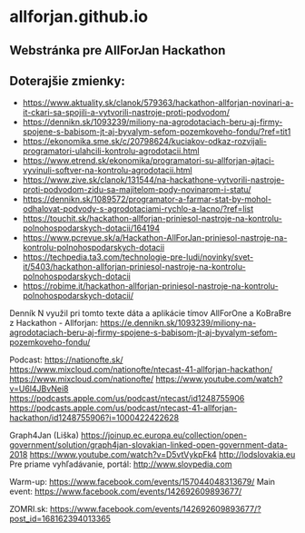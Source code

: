 # allforjan.github.io

## Webstránka pre AllForJan Hackathon

## Doterajšie zmienky:
- https://www.aktuality.sk/clanok/579363/hackathon-allforjan-novinari-a-it-ckari-sa-spojili-a-vytvorili-nastroje-proti-podvodom/
- https://dennikn.sk/1093239/miliony-na-agrodotaciach-beru-aj-firmy-spojene-s-babisom-jt-aj-byvalym-sefom-pozemkoveho-fondu/?ref=tit1
- https://ekonomika.sme.sk/c/20798624/kuciakov-odkaz-rozvijali-programatori-ulahcili-kontrolu-agrodotacii.html
- https://www.etrend.sk/ekonomika/programatori-su-allforjan-ajtaci-vyvinuli-softver-na-kontrolu-agrodotacii.html
- https://www.zive.sk/clanok/131544/na-hackathone-vytvorili-nastroje-proti-podvodom-zidu-sa-majitelom-pody-novinarom-i-statu/
- https://dennikn.sk/1089572/programator-a-farmar-stat-by-mohol-odhalovat-podvody-s-agrodotaciami-rychlo-a-lacno/?ref=list
- https://touchit.sk/hackathon-allforjan-priniesol-nastroje-na-kontrolu-polnohospodarskych-dotacii/164194
- https://www.pcrevue.sk/a/Hackathon-AllForJan-priniesol-nastroje-na-kontrolu-polnohospodarskych-dotacii
- https://techpedia.ta3.com/technologie-pre-ludi/novinky/svet-it/5403/hackathon-allforjan-priniesol-nastroje-na-kontrolu-polnohospodarskych-dotacii
- https://robime.it/hackathon-allforjan-priniesol-nastroje-na-kontrolu-polnohospodarskych-dotacii/

Denník N využil pri tomto texte dáta a aplikácie tímov AllForOne a KoBraBre z Hackathon - Allforjan:
https://e.dennikn.sk/1093239/miliony-na-agrodotaciach-beru-aj-firmy-spojene-s-babisom-jt-aj-byvalym-sefom-pozemkoveho-fondu/

Podcast: 
https://nationofte.sk/
https://www.mixcloud.com/nationofte/ntecast-41-allforjan-hackathon/
https://www.mixcloud.com/nationofte/
https://www.youtube.com/watch?v=U6l4JBvNei8
https://podcasts.apple.com/us/podcast/ntecast/id1248755906
https://podcasts.apple.com/us/podcast/ntecast-41-allforjan-hackathon/id1248755906?i=1000422422628

Graph4Jan (Liška)
https://joinup.ec.europa.eu/collection/open-government/solution/graph4jan-slovakian-linked-open-government-data-2018
https://www.youtube.com/watch?v=D5vtVykpFk4
http://lodslovakia.eu
Pre priame vyhľadávanie, portál: http://www.slovpedia.com 


Warm-up: https://www.facebook.com/events/157044048313679/
Main event: https://www.facebook.com/events/142692609893677/

ZOMRI.sk: https://www.facebook.com/events/142692609893677/?post_id=168162394013365
